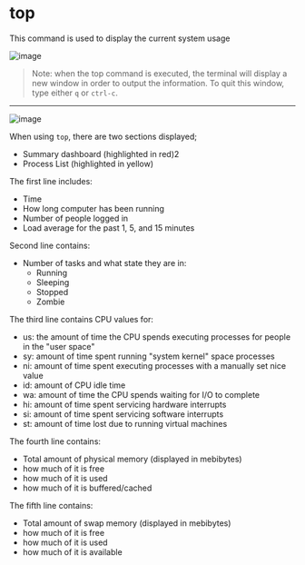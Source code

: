# top 

This command is used to display the current system usage

![image](https://user-images.githubusercontent.com/107522496/197503567-830f5a35-19e6-4605-b6b0-7c4c56c3d495.png)

> Note: when the top command is executed, the terminal will display a new window in order to output the information. To quit this window, type either `q` or `ctrl-c`.

---

![image](https://user-images.githubusercontent.com/107522496/197504690-5d5915b8-b60d-4eb4-820a-9d08c9012327.png)

When using `top`, there are two sections displayed;

* Summary dashboard (highlighted in red)2
* Process List (highlighted in yellow)


The first line includes:

* Time
* How long computer has been running 
* Number of people logged in 
* Load average for the past 1, 5, and 15 minutes 

Second line contains:

* Number of tasks and what state they are in:
  * Running 
  * Sleeping 
  * Stopped
  * Zombie 

The third line contains CPU values for:

* us: the amount of time the CPU spends executing processes for people in the "user space"
* sy: amount of time spent running "system kernel" space processes
* ni: amount of time spent executing processes with a manually set nice value 
* id: amount of CPU idle time
* wa:  amount of time the CPU spends waiting for I/O to complete 
* hi: amount of time spent servicing hardware interrupts
* si: amount of time spent servicing software interrupts
* st: amount of time lost due to running virtual machines 

The fourth line contains:

* Total amount of physical memory (displayed in mebibytes)
* how much of it is free
* how much of it is used
* how much of it is buffered/cached

The fifth line contains:

* Total amount of swap memory (displayed in mebibytes)
* how much of it is free
* how much of it is used
* how much of it is available




